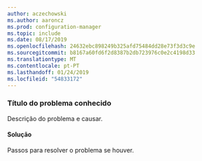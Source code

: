 ```yaml
---
author: aczechowski
ms.author: aaroncz
ms.prod: configuration-manager
ms.topic: include
ms.date: 08/17/2019
ms.openlocfilehash: 24632ebc898249b325afd75484dd28e73f3d3c9e
ms.sourcegitcommit: b8167a60fd6f2d8387b2db723976c0e2c4198d33
ms.translationtype: MT
ms.contentlocale: pt-PT
ms.lasthandoff: 01/24/2019
ms.locfileid: "54833172"
---
```

### <a name="ki_ANCHOR"></a> Título do problema conhecido
<!--bugID--> Descrição do problema e causar.

#### <a name="workaround"></a>Solução
Passos para resolver o problema se houver.  